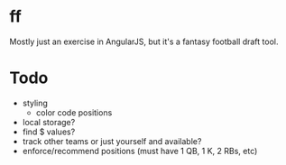 ff
==

Mostly just an exercise in AngularJS, but it's a fantasy football draft tool.  

Todo
===
- styling
  - color code positions
- local storage?
- find $ values?
- track other teams or just yourself and available?
- enforce/recommend positions (must have 1 QB, 1 K, 2 RBs, etc)